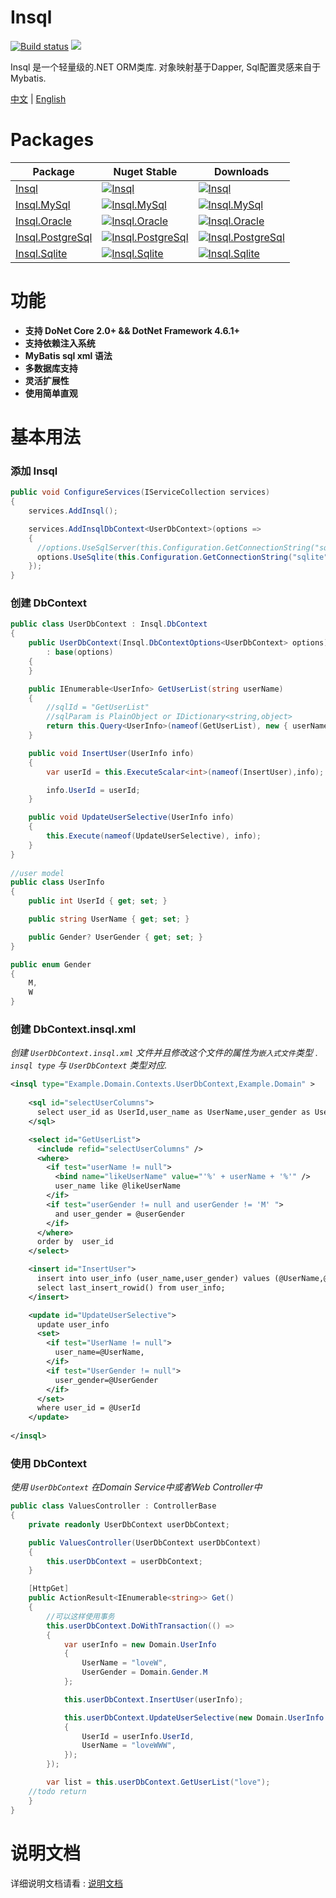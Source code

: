 # Insql
[![Build status](https://ci.appveyor.com/api/projects/status/92f8ydwwu5nile9q?svg=true)](https://ci.appveyor.com/project/rainrcn/insql)
![](https://img.shields.io/github/license/rainrcn/insql.svg?style=flat)

Insql 是一个轻量级的.NET ORM类库. 对象映射基于Dapper, Sql配置灵感来自于Mybatis.

[中文](https://github.com/rainrcn/insql/blob/master/README.zh_cn.md) | [English](https://github.com/rainrcn/insql/blob/master/README.md)

# Packages

| Package  |  Nuget Stable  |  Downloads  |
| ------------ | ------------ | ------------ |
| [Insql](https://www.nuget.org/packages/Insql/)  | [![Insql](https://img.shields.io/nuget/v/Insql.svg?style=flat)](https://www.nuget.org/packages/Insql/)  |  [![Insql](https://img.shields.io/nuget/dt/Insql.svg?style=flat)](https://www.nuget.org/packages/Insql/)  |
| [Insql.MySql](https://www.nuget.org/packages/Insql.MySql/)  | [![Insql.MySql](https://img.shields.io/nuget/v/Insql.MySql.svg?style=flat)](https://www.nuget.org/packages/Insql.MySql/)  |  [![Insql.MySql](https://img.shields.io/nuget/dt/Insql.MySql.svg?style=flat)](https://www.nuget.org/packages/Insql.MySql/)  |
| [Insql.Oracle](https://www.nuget.org/packages/Insql.Oracle/)  | [![Insql.Oracle](https://img.shields.io/nuget/v/Insql.Oracle.svg?style=flat)](https://www.nuget.org/packages/Insql.Oracle/)  |  [![Insql.Oracle](https://img.shields.io/nuget/dt/Insql.Oracle.svg?style=flat)](https://www.nuget.org/packages/Insql.Oracle/)  |
| [Insql.PostgreSql](https://www.nuget.org/packages/Insql.PostgreSql/)  | [![Insql.PostgreSql](https://img.shields.io/nuget/v/Insql.PostgreSql.svg?style=flat)](https://www.nuget.org/packages/Insql.PostgreSql/)  |  [![Insql.PostgreSql](https://img.shields.io/nuget/dt/Insql.PostgreSql.svg?style=flat)](https://www.nuget.org/packages/Insql.PostgreSql/)  |
| [Insql.Sqlite](https://www.nuget.org/packages/Insql.Sqlite/)  | [![Insql.Sqlite](https://img.shields.io/nuget/v/Insql.Sqlite.svg?style=flat)](https://www.nuget.org/packages/Insql.Sqlite/)  |  [![Insql.Sqlite](https://img.shields.io/nuget/dt/Insql.Sqlite.svg?style=flat)](https://www.nuget.org/packages/Insql.Sqlite/)  |

# 功能
- **支持 DoNet Core 2.0+ && DotNet Framework 4.6.1+**
- **支持依赖注入系统**
- **MyBatis sql xml 语法**
- **多数据库支持**
- **灵活扩展性**
- **使用简单直观**

# 基本用法
### 添加 Insql
```c#
public void ConfigureServices(IServiceCollection services)
{
    services.AddInsql();

    services.AddInsqlDbContext<UserDbContext>(options =>
    {
      //options.UseSqlServer(this.Configuration.GetConnectionString("sqlserver"));
      options.UseSqlite(this.Configuration.GetConnectionString("sqlite"));
    });
}
```
### 创建 DbContext
```c#
public class UserDbContext : Insql.DbContext  
{
    public UserDbContext(Insql.DbContextOptions<UserDbContext> options) 
		: base(options)
    {
    }

    public IEnumerable<UserInfo> GetUserList(string userName)
    {
        //sqlId = "GetUserList"
        //sqlParam is PlainObject or IDictionary<string,object>
        return this.Query<UserInfo>(nameof(GetUserList), new { userName, userGender = Gender.W });
    }

    public void InsertUser(UserInfo info)
    {
        var userId = this.ExecuteScalar<int>(nameof(InsertUser),info);

        info.UserId = userId;
    }

    public void UpdateUserSelective(UserInfo info)
    {
        this.Execute(nameof(UpdateUserSelective), info);
    }
}
	
//user model
public class UserInfo
{
    public int UserId { get; set; }

    public string UserName { get; set; }

    public Gender? UserGender { get; set; }
}

public enum Gender
{
    M,
    W
}
```
### 创建 DbContext.insql.xml
_创建 `UserDbContext.insql.xml` 文件并且修改这个文件的属性为`嵌入式文件`类型 . `insql type` 与 `UserDbContext` 类型对应._
```xml
<insql type="Example.Domain.Contexts.UserDbContext,Example.Domain" >
  
    <sql id="selectUserColumns">
      select user_id as UserId,user_name as UserName,user_gender as UserGender from user_info
    </sql>

    <select id="GetUserList">
      <include refid="selectUserColumns" />
      <where>
        <if test="userName != null">
          <bind name="likeUserName" value="'%' + userName + '%'" />
          user_name like @likeUserName
        </if>
        <if test="userGender != null and userGender != 'M' ">
          and user_gender = @userGender
        </if>
      </where>
      order by  user_id
    </select>

    <insert id="InsertUser">
      insert into user_info (user_name,user_gender) values (@UserName,@UserGender);
      select last_insert_rowid() from user_info;
    </insert>

    <update id="UpdateUserSelective">
      update user_info
      <set>
        <if test="UserName != null">
          user_name=@UserName,
        </if>
        <if test="UserGender != null">
          user_gender=@UserGender
        </if>
      </set>
      where user_id = @UserId
    </update>
	
</insql>
```
 
### 使用 DbContext
_使用 `UserDbContext` 在Domain Service中或者Web Controller中_
```c#
public class ValuesController : ControllerBase
{
    private readonly UserDbContext userDbContext;

    public ValuesController(UserDbContext userDbContext)
    {
        this.userDbContext = userDbContext;
    }

    [HttpGet]
    public ActionResult<IEnumerable<string>> Get()
    {
        //可以这样使用事务
        this.userDbContext.DoWithTransaction(() =>
        {
            var userInfo = new Domain.UserInfo
            {
                UserName = "loveW",
                UserGender = Domain.Gender.M
            };

            this.userDbContext.InsertUser(userInfo);

            this.userDbContext.UpdateUserSelective(new Domain.UserInfo
            {
                UserId = userInfo.UserId,
                UserName = "loveWWW",
            });
        });

        var list = this.userDbContext.GetUserList("love");
	//todo return
    }
}
```
# 说明文档
详细说明文档请看 : [说明文档](https://github.com/rainrcn/insql/blob/master/doc/doc.zh_cn.md)
